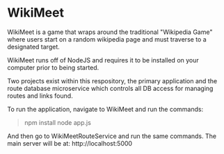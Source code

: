 # WikiMeet
WikiMeet is a game that wraps around the traditional "Wikipedia Game" where users start on a random wikipedia page and must traverse to a designated target.

WikiMeet runs off of NodeJS and requires it to be installed on your computer prior to being started.

Two projects exist within this respository, the primary application and the route database microservice which controls all DB access for managing routes and links found.

To run the application, navigate to WikiMeet and run the commands:
>npm install
>node app.js

And then go to WikiMeetRouteService and run the same commands.
The main server will be at:
http://localhost:5000

